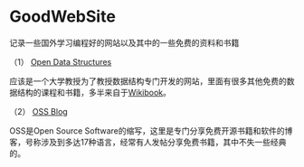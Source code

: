 # GoodWebSite
记录一些国外学习编程好的网站以及其中的一些免费的资料和书籍


（1） [Open Data Structures](http://www.opendatastructures.org/)

应该是一个大学教授为了教授数据结构专门开发的网站，里面有很多其他免费的数据结构的课程和书籍，多半来自于[Wikibook](https://en.wikibooks.org/wiki/Using_Wikibooks/Finding_A_Wikibook)。

（2） [OSS Blog](https://www.ossblog.org/)

OSS是Open Source Software的缩写，这里是专门分享免费开源书籍和软件的博客，号称涉及到多达17种语言，经常有人发帖分享免费书籍，其中不失一些经典的。 
